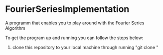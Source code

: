 # FourierSeriesImplementation
A programm that enables you to play around with the Fourier Series Algorithm


To get the program up and running you can follow the steps below:

1. clone this repository to your local machine through running "git clone "
